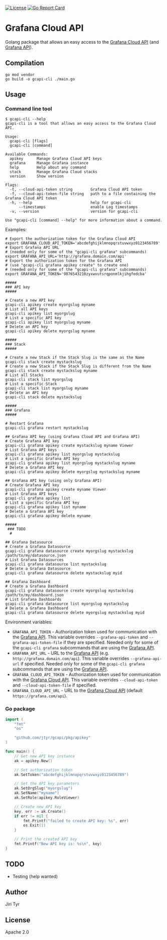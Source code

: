 [![License](https://img.shields.io/github/license/jtyr/gcapi)](LICENSE)
[![Go Report Card](https://goreportcard.com/badge/github.com/jtyr/gcapi)](https://goreportcard.com/report/github.com/jtyr/gcapi)


Grafana Cloud API
=================

Golang package that allows an easy access to the [Grafana Cloud
API](https://grafana.com/docs/grafana-cloud/api/) (and [Grafana
API](https://grafana.com/docs/grafana/latest/http_api/)).


Compilation
-----------

```shell
go mod vendor
go build -o gcapi-cli ./main.go
```


Usage
-----

### Command line tool

```
$ gcapi-cli --help
gcapi-cli is a tool that allows an easy access to the Grafana Cloud API.

Usage:
  gcapi-cli [flags]
  gcapi-cli [command]

Available Commands:
  apikey      Manage Grafana Cloud API keys
  grafana     Manage Grafana instance
  help        Help about any command
  stack       Manage Grafana Cloud stacks
  version     Show version

Flags:
  -t, --cloud-api-token string        Grafana Cloud API token
  -f, --cloud-api-token-file string   path to a file containing the Grafana Cloud API token
  -h, --help                          help for gcapi-cli
      --timestamps                    enable Log timestamps
  -v, --version                       version for gcapi-cli

Use "gcapi-cli [command] --help" for more information about a command.
```

Examples:

```shell
# Export the authorization token for the Grafana Cloud API
export GRAFANA_CLOUD_API_TOKEN='abcdefghijklmnopqrstuvwxyz0123456789'
# Export Grafana API URL
# (needed only for some of the "gcapi-cli grafana" subcommands)
export GRAFANA_API_URL='http://grafana.domain.com/api'
# Export the authorization token for the Grafana API
# (use "gcapi-cli grafana apikey create" to create one)
# (needed only for some of the "gcapi-cli grafana" subcommands)
export GRAFANA_API_TOKEN='9876543210zyxwvutsrqponmlkjihgfedcba'

#####
### API key
#####

# Create a new API key
gcapi-cli apikey create myorgslug myname
# List all API keys
gcapi-cli apikey list myorgslug
# List a specific API key
gcapi-cli apikey list myorgslug myname
# Delete an API key
gcapi-cli apikey delete myorgslug myname

#####
### Stack
#####

# Create a new Stack if the Stack Slug is the same as the Name
gcapi-cli stack create mystackslug
# Create a new Stack if the Stack Slug is different from the Name
gcapi-cli stack create mystackslug myname
# List all Stacks
gcapi-cli stack list myorgslug
# List a specific Stack
gcapi-cli stack list myorgslug myname
# Delete an API key
gcapi-cli stack delete mystackslug

#####
### Grafana
#####

# Restart Grafana
gcapi-cli grafana restart mystackslug

## Grafana API key (using Grafana Cloud API and Grafana API)
# Create Grafana API key
gcapi-cli grafana apikey create mystackslug myname Viewer
# List Grafana API keys
gcapi-cli grafana apikey list myorgslug mystackslug
# List a specific Grafana API key
gcapi-cli grafana apikey list myorgslug mystackslug myname
# Delete a Grafana API key
gcapi-cli grafana apikey delete myorgslug mystackslug myname

## Grafana API key (using only Grafana API)
# Create Grafana API key
gcapi-cli grafana apikey create myname Viewer
# List Grafana API keys
gcapi-cli grafana apikey list
# List a specific Grafana API key
gcapi-cli grafana apikey list myname
# Delete a Grafana API key
gcapi-cli grafana apikey delete myname

#####
 ### TODO
  #

## Grafana Datasource
# Create a Grafana Datasource
gcapi-cli grafana datasource create myorgslug mystackslug /path/to/my/datasource.json
# List Grafana Datasources
gcapi-cli grafana datasource list mystackslug
# Delete a Grafana Datasource
gcapi-cli grafana datasource delete mystackslug myid

## Grafana Dashboard
# Create a Grafana Dashboard
gcapi-cli grafana datasource create myorgslug mystackslug /path/to/my/dashboard.json
# List Grafana Dashboards
gcapi-cli grafana datasource list myorgslug mystackslug
# Delete a Grafana Dashboard
gcapi-cli grafana datasource delete myorgslug mystackslug myid
```

Environment variables:

- `GRAFANA_API_TOKEN` - Authorization token used for communication with the
     [Grafana API](https://grafana.com/docs/grafana/latest/http_api/). This
     variable overrides `--grafana-api-token` and `--grafana-api-token-file` if
     they are specified. Needed only for some of the `gcapi-cli grafana`
     subcommands that are using the [Grafana
     API](https://grafana.com/docs/grafana/latest/http_api/).
- `GRAFANA_API_URL` - URL to the [Grafana
     API](https://grafana.com/docs/grafana/latest/http_api/) (e.g.
     `http://grafana.domain.com/api`). This variable overrides
     `--grafana-api-url` if specified. Needed only for some of the `gcapi-cli
     grafana` subcommands that are using the [Grafana
     API](https://grafana.com/docs/grafana/latest/http_api/).
- `GRAFANA_CLOUD_API_TOKEN` - Authorization token used for communication with
     the [Grafana Cloud API](https://grafana.com/docs/grafana-cloud/api/). This
     variable overrides `--cloud-api-token` and `--cloud-api-token-file` if
     specified.
- `GRAFANA_CLOUD_API_URL` - URL to the [Grafana Cloud
     API](https://grafana.com/docs/grafana-cloud/api/) (default
     `https://grafana.com/api`).


### Go package

```go
import (
	"fmt"
	"os"

	"github.com/jtyr/gcapi/pkg/apikey"
)

func main() {
	// Get new API key instance
	ak = apikey.New()

	// Set authorization token
	ak.SetToken("abcdefghijklmnopqrstuvwxyz0123456789")

	// Set the API key parameters
	ak.SetOrgSlug("myorgslug")
	ak.SetName("myname")
	ak.SetRole(apikey.RoleViewer)

	// Create new API key
	key, err := ak.Create()
	if err != nil {
		fmt.Printf("failed to create API key: %s", err)
		os.Exit(1)
	}

	// Print the created API key
	fmt.Printf("New API key is: %s\n", key)
}
```


TODO
----

- Testing (help wanted)


Author
------

Jiri Tyr


License
-------

Apache 2.0
